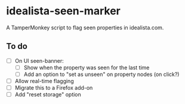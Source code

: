 # idealista-seen-marker
A TamperMonkey script to flag seen properties in idealista.com.

## To do
- [ ] On UI seen-banner:
   - [ ] Show when the property was seen for the last time
   - [ ] Add an option to "set as unseen" on property nodes (on click?)
- [ ] Allow real-time flagging
- [ ] Migrate this to a Firefox add-on
- [ ] Add "reset storage" option
